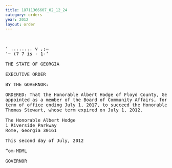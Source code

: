 ```yaml
---
title: 18711366607_02_12_24
category: orders
year: 2012
layout: order
---
```


<pre> 

‘ ........ v ,;—
‘~ (7 7 is - 1-‘

THE STATE OF GEORGIA

EXECUTIVE ORDER

BY THE GOVERNOR:

ORDERED: That the Honorable Albert Hodge of Floyd County, Georgia, is
appointed as a member of the Board of Community Affairs, for a
term of office ending July 1, 2017, to succeed the Honorable
Thomas Stewart, whose term expired on July 1, 2012.

The Honorable Albert Hodge
1 Riverside Parkway
Rome, Georgia 30161

This second day of July, 2012

“om-MDML

GOVERNOR

</pre>
